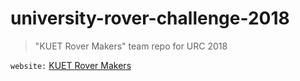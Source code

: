 # university-rover-challenge-2018

> "KUET Rover Makers" team repo for URC 2018

`website:` [KUET Rover Makers](https://kuetrovermakers.github.io/)
